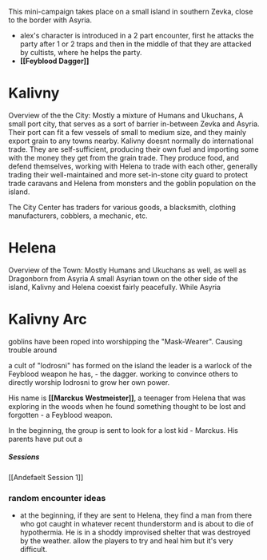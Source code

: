 This mini-campaign takes place on a small island in southern Zevka, close to the border with Asyria.

- alex's character is introduced in a 2 part encounter, first he attacks the party after 1 or 2 traps and then in the middle of that they are attacked by cultists, where he helps the party.
- **[[Feyblood Dagger]]**

# Kalivny

Overview of the the City:
Mostly a mixture of Humans and Ukuchans, 
A small port city, that serves as a sort of barrier in-between Zevka and Asyria. Their port can fit a few vessels of small to medium size, and they mainly export grain to any towns nearby. Kalivny doesnt normally do international trade. They are self-sufficient, producing their own fuel and importing some with the money they get from the grain trade. They produce food, and defend themselves, working with Helena to trade with each other, generally trading their well-maintained and more set-in-stone city guard to protect trade caravans and Helena from monsters and the goblin population on the island. 

The City Center has traders for various goods, a blacksmith, clothing manufacturers, cobblers, a mechanic, etc.

# Helena

Overview of the Town:
Mostly Humans and Ukuchans as well, as well as Dragonborn from Asyria
A small Asyrian town on the other side of the island, Kalivny and Helena coexist fairly peacefully. While Asyria 

# Kalivny Arc

goblins have been roped into worshipping the "Mask-Wearer". Causing trouble around 


a cult of "Iodrosni" has formed on the island
the leader is a warlock of the Feyblood weapon he has, - the dagger. working to convince others to directly worship Iodrosni to grow her own power.

His name is **[[Marckus Westmeister]]**, a teenager from Helena that was exploring in the woods when he found something thought to be lost and forgotten - a Feyblood weapon.

In the beginning, the group is sent to look for a lost kid - Marckus. His parents have put out a 

##### Sessions
[[Andefaelt Session 1]]

### random encounter ideas

- at the beginning, if they are sent to Helena, they find a man from there who got caught in whatever recent thunderstorm and is about to die of hypothermia. He is in a shoddy improvised shelter that was destroyed by the weather. allow the players to try and heal him but it's very difficult. 
